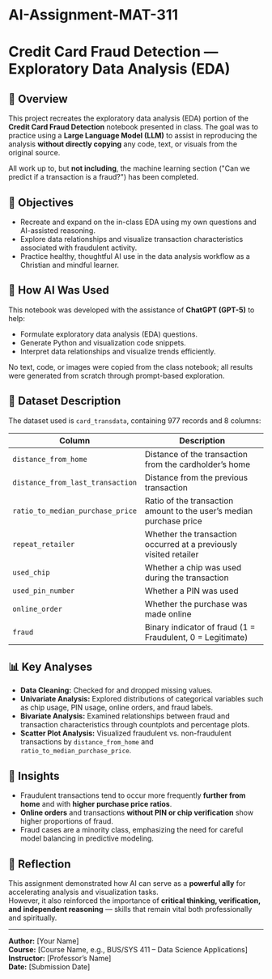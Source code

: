 # AI-Assignment-MAT-311
# Credit Card Fraud Detection — Exploratory Data Analysis (EDA)

## 📄 Overview
This project recreates the exploratory data analysis (EDA) portion of the **Credit Card Fraud Detection** notebook presented in class. The goal was to practice using a **Large Language Model (LLM)** to assist in reproducing the analysis **without directly copying** any code, text, or visuals from the original source.

All work up to, but **not including**, the machine learning section ("Can we predict if a transaction is a fraud?") has been completed.  

## 🎯 Objectives
- Recreate and expand on the in-class EDA using my own questions and AI-assisted reasoning.  
- Explore data relationships and visualize transaction characteristics associated with fraudulent activity.  
- Practice healthy, thoughtful AI use in the data analysis workflow as a Christian and mindful learner.

## 🧠 How AI Was Used
This notebook was developed with the assistance of **ChatGPT (GPT-5)** to help:
- Formulate exploratory data analysis (EDA) questions.  
- Generate Python and visualization code snippets.  
- Interpret data relationships and visualize trends efficiently.  

No text, code, or images were copied from the class notebook; all results were generated from scratch through prompt-based exploration.

## 🧮 Dataset Description
The dataset used is `card_transdata`, containing 977 records and 8 columns:

| Column | Description |
|---------|-------------|
| `distance_from_home` | Distance of the transaction from the cardholder’s home |
| `distance_from_last_transaction` | Distance from the previous transaction |
| `ratio_to_median_purchase_price` | Ratio of the transaction amount to the user’s median purchase price |
| `repeat_retailer` | Whether the transaction occurred at a previously visited retailer |
| `used_chip` | Whether a chip was used during the transaction |
| `used_pin_number` | Whether a PIN was used |
| `online_order` | Whether the purchase was made online |
| `fraud` | Binary indicator of fraud (1 = Fraudulent, 0 = Legitimate) |

## 📊 Key Analyses
- **Data Cleaning:** Checked for and dropped missing values.  
- **Univariate Analysis:** Explored distributions of categorical variables such as chip usage, PIN usage, online orders, and fraud labels.  
- **Bivariate Analysis:** Examined relationships between fraud and transaction characteristics through countplots and percentage plots.  
- **Scatter Plot Analysis:** Visualized fraudulent vs. non-fraudulent transactions by `distance_from_home` and `ratio_to_median_purchase_price`.

## 🧩 Insights
- Fraudulent transactions tend to occur more frequently **further from home** and with **higher purchase price ratios**.  
- **Online orders** and transactions **without PIN or chip verification** show higher proportions of fraud.  
- Fraud cases are a minority class, emphasizing the need for careful model balancing in predictive modeling.

## 💭 Reflection
This assignment demonstrated how AI can serve as a **powerful ally** for accelerating analysis and visualization tasks.  
However, it also reinforced the importance of **critical thinking, verification, and independent reasoning** — skills that remain vital both professionally and spiritually.

---

**Author:** [Your Name]  
**Course:** [Course Name, e.g., BUS/SYS 411 – Data Science Applications]  
**Instructor:** [Professor’s Name]  
**Date:** [Submission Date]  

